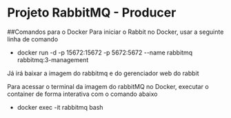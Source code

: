 # Projeto RabbitMQ - Producer
##Comandos para o Docker
Para iniciar o Rabbit no Docker, usar a seguinte linha de comando
* docker run -d -p 15672:15672 -p 5672:5672 --name rabbitmq rabbitmq:3-management

Já irá baixar a imagem do rabbitmq e do gerenciador web do rabbit

Para acessar o terminal da imagem do rabbitMQ no Docker, executar o container de forma interativa com o comando abaixo
* docker exec -it rabbitmq bash


